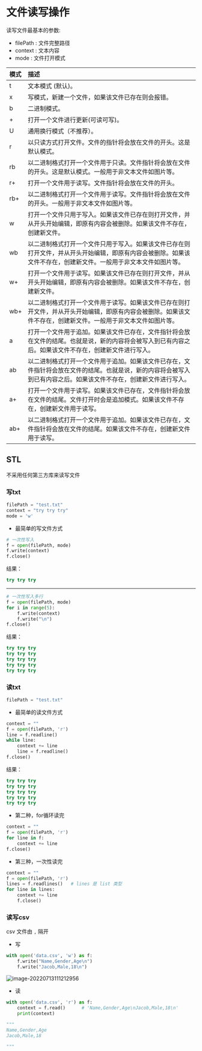 # 文件读写操作

读写文件最基本的参数:

- filePath : 文件完整路径
- context : 文本内容
- mode : 文件打开模式

| 模式 | 描述                                                         |
| :--- | :----------------------------------------------------------- |
| t    | 文本模式 (默认)。                                            |
| x    | 写模式，新建一个文件，如果该文件已存在则会报错。             |
| b    | 二进制模式。                                                 |
| +    | 打开一个文件进行更新(可读可写)。                             |
| U    | 通用换行模式（不推荐）。                                     |
| r    | 以只读方式打开文件。文件的指针将会放在文件的开头。这是默认模式。 |
| rb   | 以二进制格式打开一个文件用于只读。文件指针将会放在文件的开头。这是默认模式。一般用于非文本文件如图片等。 |
| r+   | 打开一个文件用于读写。文件指针将会放在文件的开头。           |
| rb+  | 以二进制格式打开一个文件用于读写。文件指针将会放在文件的开头。一般用于非文本文件如图片等。 |
| w    | 打开一个文件只用于写入。如果该文件已存在则打开文件，并从开头开始编辑，即原有内容会被删除。如果该文件不存在，创建新文件。 |
| wb   | 以二进制格式打开一个文件只用于写入。如果该文件已存在则打开文件，并从开头开始编辑，即原有内容会被删除。如果该文件不存在，创建新文件。一般用于非文本文件如图片等。 |
| w+   | 打开一个文件用于读写。如果该文件已存在则打开文件，并从开头开始编辑，即原有内容会被删除。如果该文件不存在，创建新文件。 |
| wb+  | 以二进制格式打开一个文件用于读写。如果该文件已存在则打开文件，并从开头开始编辑，即原有内容会被删除。如果该文件不存在，创建新文件。一般用于非文本文件如图片等。 |
| a    | 打开一个文件用于追加。如果该文件已存在，文件指针将会放在文件的结尾。也就是说，新的内容将会被写入到已有内容之后。如果该文件不存在，创建新文件进行写入。 |
| ab   | 以二进制格式打开一个文件用于追加。如果该文件已存在，文件指针将会放在文件的结尾。也就是说，新的内容将会被写入到已有内容之后。如果该文件不存在，创建新文件进行写入。 |
| a+   | 打开一个文件用于读写。如果该文件已存在，文件指针将会放在文件的结尾。文件打开时会是追加模式。如果该文件不存在，创建新文件用于读写。 |
| ab+  | 以二进制格式打开一个文件用于追加。如果该文件已存在，文件指针将会放在文件的结尾。如果该文件不存在，创建新文件用于读写。 |

## STL

不采用任何第三方库来读写文件

### 写txt

```python
filePath = "test.txt"
context = "try try try"
mode = 'w'
```

- 最简单的写文件方式

```python
# 一次性写入
f = open(filePath, mode)
f.write(context)
f.close()
```

结果：

```python
try try try
```

---

```python
# 一次性写入多行
f = open(filePath, mode)
for i in range(5):
    f.write(context)
    f.write("\n")
f.close()
```

结果：

```python
try try try
try try try
try try try
try try try
try try try

```

### 读txt

```python
filePath = "test.txt"
```

- 最简单的读文件方式

```python
context = ""
f = open(filePath, 'r')
line = f.readline()
while line:
    context += line
    line = f.readline()
f.close()
```

结果：

```python
try try try
try try try
try try try
try try try
try try try

```

- 第二种，for循环读完

```python
context = ""
f = open(filePath, 'r')
for line in f:
    context += line
f.close()
```

- 第三种，一次性读完

```python
context = ""
f = open(filePath, 'r')
lines = f.readlines()	# lines 是 list 类型
for line in lines:
    context += line
    f.close()
```

### 读写csv

csv 文件由 `,` 隔开

- 写

```python
with open('data.csv', 'w') as f:
    f.write("Name,Gender,Age\n")
    f.write("Jacob,Male,18\n")
```

![image-20220713111212956](https://s2.loli.net/2022/07/13/uqgQRLxOUWpKiYz.png)

- 读

```python
with open('data.csv', 'r') as f:
    context = f.read()		# 'Name,Gender,Age\nJacob,Male,18\n'
    print(context)
    
"""
Name,Gender,Age
Jacob,Male,18

"""
```

